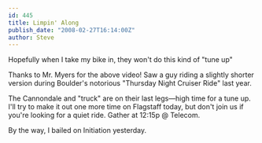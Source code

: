 ```yaml
---
id: 445
title: Limpin' Along
publish_date: "2008-02-27T16:14:00Z"
author: Steve
---
```

  
Hopefully when I take my bike in, they won't do this kind of "tune up"

Thanks to Mr. Myers for the above video! Saw a guy riding a slightly shorter version during Boulder's notorious "Thursday Night Cruiser Ride" last year.

The Cannondale and "truck" are on their last legs—high time for a tune up. I'll try to make it out one more time on Flagstaff today, but don't join us if you're looking for a quiet ride. Gather at 12:15p @ Telecom.

By the way, I bailed on Initiation yesterday.
